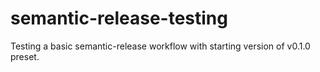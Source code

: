 # semantic-release-testing

Testing a basic semantic-release workflow with starting version of v0.1.0 preset.








